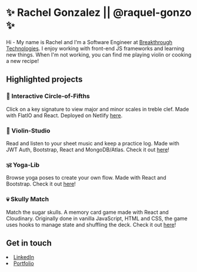 # ✨ Rachel Gonzalez || @raquel-gonzo ✨

Hi - My name is Rachel and I’m a Software Engineer at <a href="https://www.breaktech.com/">Breakthrough Technologies</a>. I enjoy working with front-end JS frameworks and learning new things. When I'm not working, you can find me playing violin or cooking a new recipe!

## Highlighted projects
### 🎼 Interactive Circle-of-Fifths
Click on a key signature to view major and minor scales in treble clef. Made with FlatIO and React. Deployed on Netlify <a href="https://circle-of-fifths.netlify.app/" >here</a>.

### 🎻 Violin-Studio
Read and listen to your sheet music and keep a practice log. Made with JWT Auth, Bootstrap, React and MongoDB/Atlas. Check it out <a href="https://violin-studio.herokuapp.com/">here</a>!

### 🕉️ Yoga-Lib
Browse yoga poses to create your own flow. Made with React and Bootstrap. Check it out <a href="https://yoga-gen.netlify.app/">here</a>!

### 💀 Skully Match
Match the sugar skulls. A memory card game made with React and Cloudinary. Originally done in vanilla JavaScript, HTML and CSS, the game uses hooks to manage state and shuffling the deck. Check it out <a href="https://react-memory-skullies.netlify.app/">here</a>!

## Get in touch
<li><a href="https://www.linkedin.com/in/rgonzalezviolin/">LinkedIn</a></li>
<li><a href="https://rachel-gonzalez.netlify.app/">Portfolio</a></li>
